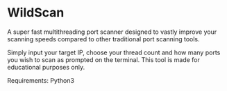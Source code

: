 # WildScan


A super fast multithreading port scanner designed to vastly improve your scanning speeds compared to other traditional port scanning tools. 

Simply input your target IP, choose your thread count and how many ports you wish to scan as prompted on the terminal.
This tool is made for educational purposes only.

Requirements: Python3
